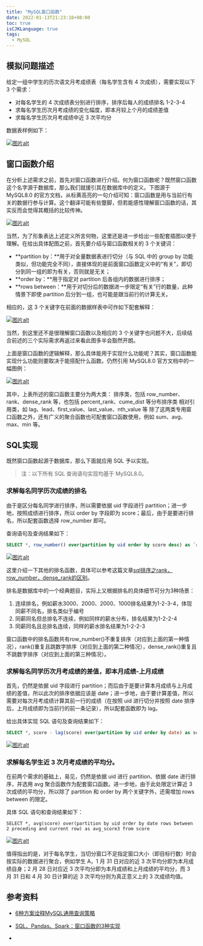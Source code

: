 ```yaml
---
title: "MySQL窗口函数"
date: 2022-01-13T21:23:18+08:00
toc: true
isCJKLanguage: true
tags: 
  - MySQL
---
```


## 模拟问题描述

给定一组中学生的历次语文月考成绩表（每名学生含有 4 次成绩），需要实现以下 3 个需求：

- 对每名学生的 4 次成绩表分别进行排序，排序后每人的成绩排名 1-2-3-4
- 求每名学生历次月考成绩的变化幅度，即本月较上个月的成绩差值
- 求每名学生历次月考成绩中近 3 次平均分

数据表样例如下：

[![图片alt](MySQL窗口函数.assets/sVCYSXT.png)](https://cdn.error.work/imgur/sVCYSXT.png)

## 窗口函数介绍

在分析上述需求之前，首先对窗口函数进行介绍。何为窗口函数呢？既然窗口函数这个名字源于数据库，那么我们就援引其在数据库中的定义。下图源于 MySQL8.0 的官方文档，从标黄高亮的一句介绍可知：窗口函数是用与当前行有关的数据行参与计算。这个翻译可能有些蹩脚，但若能感性理解窗口函数的话，其实反而会觉得其概括的比较传神。

[![图片alt](MySQL窗口函数.assets/cXePdn3.png)](https://cdn.error.work/imgur/cXePdn3.png)



当然，为了形象表达上述定义所言何物，这里还是进一步给出一些配套插图以便于理解。在给出具体配图之前，首先要介绍与窗口函数相关的 3 个关键词：

- **partition by：**用于对全量数据表进行切分（与 SQL 中的 group by 功能类似，但功能完全不同），直接体现的是前面窗口函数定义中的“有关”，即切分到同一组的即为有关，否则就是无关；
- **order by：**用于指定对 partition 后各组内的数据进行排序；
- **rows between：**用于对切分后的数据进一步限定“有关”行的数量，此种情景下即使 partition 后分到一组，也可能是跟当前行的计算无关。

相应的，这 3 个关键字在前面的数据样表中可作如下配套解释：



[![图片alt](MySQL窗口函数.assets/viM0b12.png)](https://cdn.error.work/imgur/viM0b12.png)



当然，到这里还不是很理解窗口函数以及相应的 3 个关键字也问题不大，后续结合前述的三个实际需求再返过来看此图多半会豁然开朗。

上面是窗口函数的逻辑解释，那么具体能用于实现什么功能呢？其实，窗口函数能实现什么功能则要取决于能搭配什么函数。仍然引用 MySQL8.0 官方文档中的一幅图例：



[![图片alt](MySQL窗口函数.assets/WvFJO1m.png)](https://cdn.error.work/imgur/WvFJO1m.png)



其中，上表所述的窗口函数主要分为两大类：
排序类，包括 row_number、rank、dense_rank 等，也包括 percent_rank、cume_dist 等分布排序类
相对引用类，如 lag、lead、first_value、last_value、nth_value 等
除了这两类专用窗口函数之外，还有广义的聚合函数也可配套窗口函数使用，例如 sum、avg、max、min 等。

## SQL实现

既然窗口函数起源于数据库，那么下面就应用 SQL 予以实现。

> 注：以下所有 SQL 查询语句实现均基于 MySQL8.0。

### 求解每名同学历次成绩的排名

由于是区分每名同学进行排序，所以需要依据 uid 字段进行 partition；进一步地，按照成绩进行排序，所以 order by 字段即为 score；最后，由于是要进行排名，所以配套函数选择 row_number 即可。

查询语句及查询结果如下：

```sql
SELECT *, row_number() over(partition by uid order by score desc) as `rank` from score
```

[![图片alt](MySQL窗口函数.assets/tYRf4dF.png)](https://cdn.error.work/imgur/tYRf4dF.png)

这里介绍一下其他的排名函数，具体可以参考这篇文章[sql排序之rank，row_number，dense_rank的区别](https://segmentfault.com/a/1190000018360484)。

排名是数据库中的一个经典题目，实际上又根据排名的具体细节可分为3种场景：

1. 连续排名，例如薪水3000、2000、2000、1000排名结果为1-2-3-4，体现同薪不同名，排名类似于编号
2. 同薪同名但总排名不连续，例如同样的薪水分布，排名结果为1-2-2-4
3. 同薪同名且总排名连续，同样的薪水排名结果为1-2-2-3

窗口函数中的排名函数共有row_number()不重复排序（对应到上面的第一种情况），rank()重复且跳数字排序（对应到上面的第二种情况），dense_rank()重复且不跳数字排序（对应到上面的第三种情况）。

### 求解每名同学历次月考成绩的差值，即本月成绩-上月成绩

首先，仍然是依据 uid 字段进行 partition；而后由于是要计算本月成绩与上月成绩的差值，所以此次的排序依据应该是 date；进一步地，由于要计算差值，所以需要对每次月考成绩计算其前一行的成绩（在按照 uid 进行切分并按照 date 排序后，上月成绩即为当前行的前一条记录），所以配套函数即为 lag。

给出具体实现 SQL 语句及查询结果如下：

```sql
SELECT *, score - lag(score) over(partition by uid order by date) as score_diff from score
```

[![图片alt](MySQL窗口函数.assets/wDWLQgI.png)](https://cdn.error.work/imgur/wDWLQgI.png)

### 求解每名学生近 3 次月考成绩的平均分。

在前两个需求的基础上，易见，仍然是依据 uid 进行 partition、依据 date 进行排序，并选用 avg 聚合函数作为配套窗口函数。进一步地，由于此处限定计算近 3 次成绩的平均分，所以除了 partition 和 order by 两个关键字外，还需增加 rows between 的限定。

具体 SQL 语句和查询结果如下：

```
SELECT *, avg(score) over(partition by uid order by date rows between 2 preceding and current row) as avg_score3 from score
```

[![图片alt](MySQL窗口函数.assets/N8vM5rR.png)](https://cdn.error.work/imgur/N8vM5rR.png)

值得指出的是，对于每名学生，当切分窗口不足指定窗口大小（即目标行数）时会按实际的数据进行聚合，例如学生 A，1 月 31 日对应的近 3 次平均分即为本月成绩自身；2 月 28 日对应近 3 次平均分即为本月成绩和上月成绩的平均分，而 3 月 31 日和 4 月 30 日计算的近 3 次平均分则为真正意义上的 3 次成绩均值。

## 参考资料

- [6种方案诠释MySQL通用查询策略](https://leetcode-cn.com/problems/nth-highest-salary/solution/mysql-zi-ding-yi-bian-liang-by-luanz/)

- [SQL、Pandas、Spark：窗口函数的3种实现](https://mp.weixin.qq.com/s/GUzwvCRkahRxCcOQ-mYV8g)

- 

  